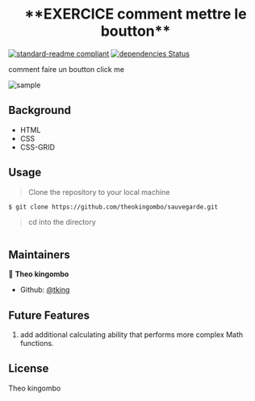 <h1 align=center> **EXERCICE comment mettre le boutton** </h1>

[![standard-readme compliant](https://img.shields.io/badge/standard--readme-OK-green.svg?style=flat-square)](https://github.com/RichardLitt/standard-readme)
[![dependencies Status](https://david-dm.org/dwyl/esta/status.svg)](https://david-dm.org/dwyl/esta)


comment faire un boutton click me 




![sample](./image.jpg)

## Background

- HTML
- CSS
- CSS-GRID




## Usage

> Clone the repository to your local machine

```sh
$ git clone https://github.com/theokingombo/sauvegarde.git
```

> cd into the directory

```sh

```




## Maintainers 

👤  **Theo kingombo**

- Github: [@tking](https://github.com/tking)



## Future Features
1. add additional calculating ability that performs more complex Math functions. 



## License

Theo kingombo